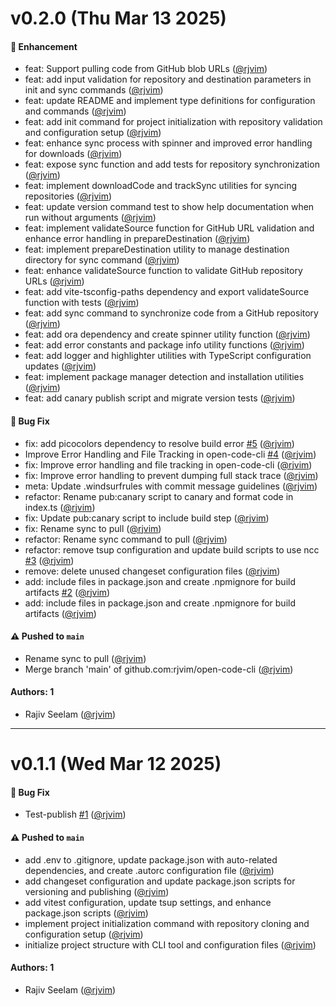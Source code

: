 # v0.2.0 (Thu Mar 13 2025)

#### 🚀 Enhancement

- feat: Support pulling code from GitHub blob URLs ([@rjvim](https://github.com/rjvim))
- feat: add input validation for repository and destination parameters in init and sync commands ([@rjvim](https://github.com/rjvim))
- feat: update README and implement type definitions for configuration and commands ([@rjvim](https://github.com/rjvim))
- feat: add init command for project initialization with repository validation and configuration setup ([@rjvim](https://github.com/rjvim))
- feat: enhance sync process with spinner and improved error handling for downloads ([@rjvim](https://github.com/rjvim))
- feat: expose sync function and add tests for repository synchronization ([@rjvim](https://github.com/rjvim))
- feat: implement downloadCode and trackSync utilities for syncing repositories ([@rjvim](https://github.com/rjvim))
- feat: update version command test to show help documentation when run without arguments ([@rjvim](https://github.com/rjvim))
- feat: implement validateSource function for GitHub URL validation and enhance error handling in prepareDestination ([@rjvim](https://github.com/rjvim))
- feat: implement prepareDestination utility to manage destination directory for sync command ([@rjvim](https://github.com/rjvim))
- feat: enhance validateSource function to validate GitHub repository URLs ([@rjvim](https://github.com/rjvim))
- feat: add vite-tsconfig-paths dependency and export validateSource function with tests ([@rjvim](https://github.com/rjvim))
- feat: add sync command to synchronize code from a GitHub repository ([@rjvim](https://github.com/rjvim))
- feat: add ora dependency and create spinner utility function ([@rjvim](https://github.com/rjvim))
- feat: add error constants and package info utility functions ([@rjvim](https://github.com/rjvim))
- feat: add logger and highlighter utilities with TypeScript configuration updates ([@rjvim](https://github.com/rjvim))
- feat: implement package manager detection and installation utilities ([@rjvim](https://github.com/rjvim))
- feat: add canary publish script and migrate version tests ([@rjvim](https://github.com/rjvim))

#### 🐛 Bug Fix

- fix: add picocolors dependency to resolve build error [#5](https://github.com/rjvim/open-code-cli/pull/5) ([@rjvim](https://github.com/rjvim))
- Improve Error Handling and File Tracking in open-code-cli [#4](https://github.com/rjvim/open-code-cli/pull/4) ([@rjvim](https://github.com/rjvim))
- fix: Improve error handling and file tracking in open-code-cli ([@rjvim](https://github.com/rjvim))
- fix: Improve error handling to prevent dumping full stack trace ([@rjvim](https://github.com/rjvim))
- meta: Update .windsurfrules with commit message guidelines ([@rjvim](https://github.com/rjvim))
- refactor: Rename pub:canary script to canary and format code in index.ts ([@rjvim](https://github.com/rjvim))
- fix: Update pub:canary script to include build step ([@rjvim](https://github.com/rjvim))
- fix: Rename sync to pull ([@rjvim](https://github.com/rjvim))
- refactor: Rename sync command to pull ([@rjvim](https://github.com/rjvim))
- refactor: remove tsup configuration and update build scripts to use ncc [#3](https://github.com/rjvim/open-code-cli/pull/3) ([@rjvim](https://github.com/rjvim))
- remove: delete unused changeset configuration files ([@rjvim](https://github.com/rjvim))
- add: include files in package.json and create .npmignore for build artifacts [#2](https://github.com/rjvim/open-code-cli/pull/2) ([@rjvim](https://github.com/rjvim))
- add: include files in package.json and create .npmignore for build artifacts ([@rjvim](https://github.com/rjvim))

#### ⚠️ Pushed to `main`

- Rename sync to pull ([@rjvim](https://github.com/rjvim))
- Merge branch 'main' of github.com:rjvim/open-code-cli ([@rjvim](https://github.com/rjvim))

#### Authors: 1

- Rajiv Seelam ([@rjvim](https://github.com/rjvim))

---

# v0.1.1 (Wed Mar 12 2025)

#### 🐛 Bug Fix

- Test-publish [#1](https://github.com/rjvim/open-code-cli/pull/1) ([@rjvim](https://github.com/rjvim))

#### ⚠️ Pushed to `main`

- add .env to .gitignore, update package.json with auto-related dependencies, and create .autorc configuration file ([@rjvim](https://github.com/rjvim))
- add changeset configuration and update package.json scripts for versioning and publishing ([@rjvim](https://github.com/rjvim))
- add vitest configuration, update tsup settings, and enhance package.json scripts ([@rjvim](https://github.com/rjvim))
- implement project initialization command with repository cloning and configuration setup ([@rjvim](https://github.com/rjvim))
- initialize project structure with CLI tool and configuration files ([@rjvim](https://github.com/rjvim))

#### Authors: 1

- Rajiv Seelam ([@rjvim](https://github.com/rjvim))
